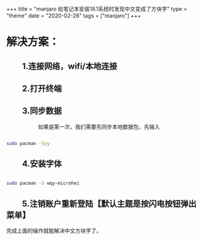 +++
title = "manjaro 给笔记本安装18.1系统时发现中文变成了方块字"
type = "theme"
date = "2020-02-28"
tags = ["manjaro"]
+++

# 解决方案：

## 　　1.连接网络，wifi/本地连接

## 　　2.打开终端

## 　　3.同步数据

　　　　　　如果是第一次，我们需要先同步本地数据包，先输入

```bash

sudo pacman -Syy

```

## 　　4.安装字体

```bash

sudo pacman -S wqy-microhei

```

## 　　5.注销账户重新登陆【默认主题是按闪电按钮弹出菜单】

完成上面的操作就能解决中文方块字了。

&nbsp;